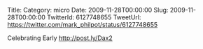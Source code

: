 Title: 
Category: micro
Date: 2009-11-28T00:00:00
Slug: 2009-11-28T00:00:00
TwitterId: 6127748655
TweetUrl: https://twitter.com/mark_philpot/status/6127748655

Celebrating Early http://post.ly/Dax2